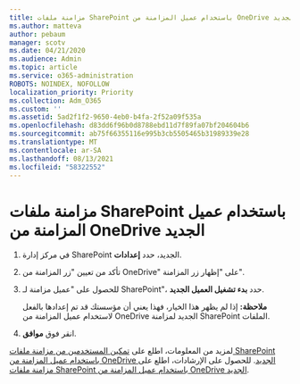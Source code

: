 ```yaml
---
title: مزامنة ملفات SharePoint باستخدام عميل المزامنة من OneDrive الجديد
ms.author: matteva
author: pebaum
manager: scotv
ms.date: 04/21/2020
ms.audience: Admin
ms.topic: article
ms.service: o365-administration
ROBOTS: NOINDEX, NOFOLLOW
localization_priority: Priority
ms.collection: Adm_O365
ms.custom: ''
ms.assetid: 5ad2f1f2-9650-4eb0-b4fa-2f52a09f535a
ms.openlocfilehash: d83dd6f96b0d8788ebd11d7f89fa07bf204604b6
ms.sourcegitcommit: ab75f66355116e995b3cb5505465b31989339e28
ms.translationtype: MT
ms.contentlocale: ar-SA
ms.lasthandoff: 08/13/2021
ms.locfileid: "58322552"
---
```

# <a name="sync-sharepoint-files-with-the-new-onedrive-sync-client"></a>مزامنة ملفات SharePoint باستخدام عميل المزامنة من OneDrive الجديد

1. في مركز إدارة SharePoint الجديد، حدد **إعدادات**.
    
2. تأكد من تعيين "زر المزامنة من OneDrive" على "إظهار زر المزامنة".
    
3. للحصول على "عميل مزامنة لـ SharePoint"، حدد **بدء تشغيل العميل الجديد**.
    
    **ملاحظة:** إذا لم يظهر هذا الخيار، فهذا يعني أن مؤسستك قد تم إعدادها بالفعل لاستخدام عميل المزامنة من OneDrive الجديد لمزامنة SharePoint الملفات. 
  
4. انقر فوق **موافق**.
    
لمزيد من المعلومات، اطلع على [تمكين المستخدمين من مزامنة ملفات SharePoint باستخدام عميل المزامنة من OneDrive الجديد](https://go.microsoft.com/fwlink/?linkid=866433). للحصول على الإرشادات، اطلع على [مزامنة ملفات SharePoint باستخدام عميل المزامنة من OneDrive الجديد](https://go.microsoft.com/fwlink/?linkid=866427).
  

